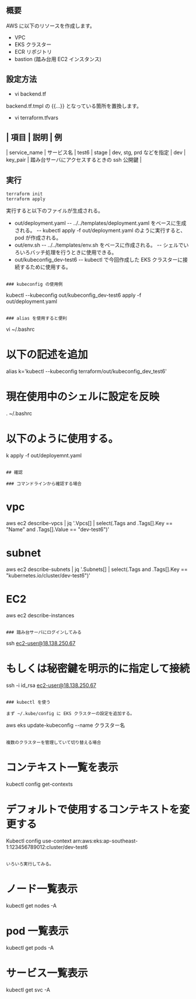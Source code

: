 ## 概要

AWS に以下のリソースを作成します。

- VPC
- EKS クラスター
- ECR リポジトリ
- bastion (踏み台用 EC2 インスタンス)

## 設定方法

- vi backend.tf

backend.tf.tmpl の {{...}} となっている箇所を置換します。

- vi terraform.tfvars

| 項目 | 説明 | 例
----
| service_name | サービス名 | test6
| stage | dev, stg, prd などを指定 | dev
| key_pair | 踏み台サーバにアクセスするときの ssh 公開鍵 |

## 実行

```
terraform init
terraform apply
```

実行すると以下のファイルが生成される。

- out/deployment.yaml
-- ../../templates/deployment.yaml をベースに生成される。
-- kubectl apply -f out/deployment.yaml のように実行すると、pod が作成される。
- out/env.sh
-- ../../templates/env.sh をベースに作成される。
-- シェルでいろいろバッチ処理を行うときに使用できる。
- out/kubeconfig_dev-test6
-- kubectl で今回作成した EKS クラスターに接続するために使用する。
```

### kubeconfig の使用例

```
kubectl --kubeconfig out/kubeconfig_dev-test6 apply -f out/deployment.yaml
```

### alias を使用すると便利

```
vi ~/.bashrc

# 以下の記述を追加
alias k='kubectl --kubeconfig terraform/out/kubeconfig_dev_test6'

# 現在使用中のシェルに設定を反映
. ~/.bashrc

# 以下のように使用する。
k apply -f out/deployemnt.yaml
```

## 確認

### コマンドラインから確認する場合

```
# vpc
aws ec2 describe-vpcs | jq '.Vpcs[] | select(.Tags and .Tags[].Key == "Name" and .Tags[].Value == "dev-test6")'

# subnet
aws ec2 describe-subnets | jq '.Subnets[] | select(.Tags and .Tags[].Key == "kubernetes.io/cluster/dev-test6")'

# EC2
aws ec2 describe-instances
```

### 踏み台サーバにログインしてみる

```
ssh ec2-user@18.138.250.67

# もしくは秘密鍵を明示的に指定して接続
ssh -i id_rsa ec2-user@18.138.250.67
```

### kubectl を使う

まず ~/.kube/config に EKS クラスターの設定を追加する。

```
aws eks update-kubeconfig --name クラスター名
```

複数のクラスターを管理していて切り替える場合

```
# コンテキスト一覧を表示
kubectl config get-contexts

# デフォルトで使用するコンテキストを変更する
Kubectl config use-context arn:aws:eks:ap-southeast-1:123456789012:cluster/dev-test6
```

いろいろ実行してみる。

```
# ノード一覧表示
kubectl get nodes -A

# pod 一覧表示
kubectl get pods -A

# サービス一覧表示
kubectl get svc -A
```
